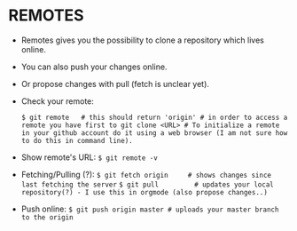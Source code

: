 # REMOTES
- Remotes gives you the possibility to clone a repository which lives online.
- You can also push your changes online.
- Or propose changes with pull (fetch is unclear yet).
- Check your remote:
	
	`$ git remote 	# this should return 'origin'
			# in order to access a remote you have first to git clone <URL>
			# To initialize a remote in your github account do it using a web browser (I am not sure how to do this in command line).`
- Show remote's URL:
	`$ git remote -v`

- Fetching/Pulling (?):
	`$ git fetch origin 	# shows changes since last fetching the server`
	`$ git pull 	  	# updates your local repository(?) - I use this in orgmode (also propose changes..)`

- Push online:
	`$ git push origin master # uploads your master branch to the origin`
